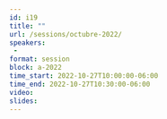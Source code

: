 ```yaml
---
id: i19
title: ""
url: /sessions/octubre-2022/
speakers:
 - 
format: session
block: a-2022
time_start: 2022-10-27T10:00:00-06:00
time_end: 2022-10-27T10:30:00-06:00
video:
slides:
---
```


